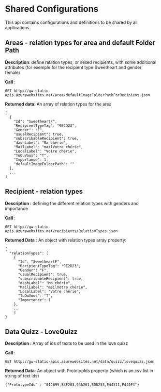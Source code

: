# Shared Configurations

This api contains configurations and definitions to be shared by all applications.

## Areas - relation types for area and default Folder Path

**Description**: define relation types, or sexed recipients, with some additional attributes (for exemple for the recipient type Sweetheart and gender female)

**Call** :

    GET http://gw-static-apis.azurewebsites.net/area/defaultImageFolderPathForRecipient.json
  
**Returned data**: 
An array of relation types for the area

    [
      {
        "Id": "SweetheartF",
        "RecipientTypeTag": "9E2D23",
        "Gender": "F",
        "usualRecipient": true,
        "subscribableRecipient": true,
        "dashLabel": "Ma chérie",
        "MailLabel": "mailVotre chérie",
        "LocalLabel": "Votre chérie",
        "TuOuVous": "T",
        "Importance": 1,
        "defaultImageFolderPath": ""
      },
      ...
    ]
  
## Recipient - relation types

**Description** : defining the different relation types with genders and importance

**Call** : 

    GET http://gw-static-apis.azurewebsites.net/recipients/RelationTypes.json

**Returned Data** : 
An object with relation types array property:

    {
      "relationTypes": [
        {
          "Id": "SweetheartF",
          "RecipientTypeTag": "9E2D23",
          "Gender": "F",
          "usualRecipient": true,
          "subscribableRecipient": true,
          "dashLabel": "Ma chérie",
          "MailLabel": "mailVotre chérie",
          "LocalLabel": "Votre chérie",
          "TuOuVous": "T",
          "Importance": 1
        },
        ..
        ]
    }
    
## Data Quizz - LoveQuizz

**Description** : Array of ids of texts to be used in the love quizz

**Call** :

    GET http://gw-static-apis.azurewebsites.net/data/quizz/lovequizz.json

**Returned Data**:
An object with PrototypIds property (which is an csv list in string of text ids)

    {"PrototypeIds" : "01C699,53F203,94A261,B00253,E44511,F440F4"}
    
